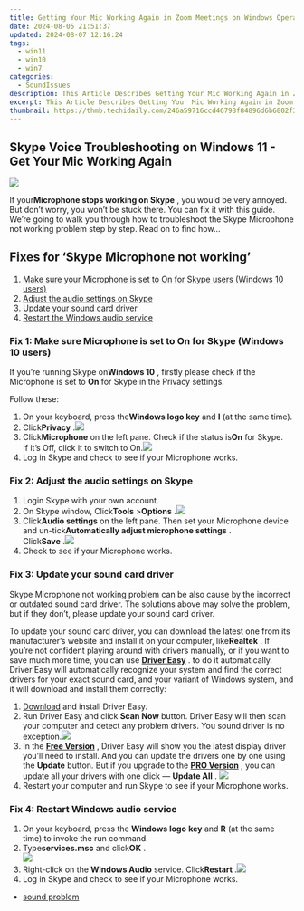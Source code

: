 ```yaml
---
title: Getting Your Mic Working Again in Zoom Meetings on Windows Operating Systems
date: 2024-08-05 21:51:37
updated: 2024-08-07 12:16:24
tags:
  - win11
  - win10
  - win7
categories:
  - SoundIssues
description: This Article Describes Getting Your Mic Working Again in Zoom Meetings on Windows Operating Systems
excerpt: This Article Describes Getting Your Mic Working Again in Zoom Meetings on Windows Operating Systems
thumbnail: https://thmb.techidaily.com/246a59716ccd46798f84896d6b6802f3ff638286b1b806ed68510f39b79036cf.jpg
---
```


## Skype Voice Troubleshooting on Windows 11 - Get Your Mic Working Again

![](https://images.drivereasy.com/wp-content/uploads/2018/03/img_5ab602132d542.jpg)

 If your**Microphone stops working on Skype** , you would be very annoyed. But don’t worry, you won’t be stuck there. You can fix it with this guide. We’re going to walk you through how to troubleshoot the Skype Microphone not working problem step by step. Read on to find how…

## Fixes for ‘Skype Microphone not working’

1. [Make sure your Microphone is set to On for Skype users (Windows 10 users)](https://www.drivereasy.com/knowledge/fix-skype-microphone-not-working-on-windows-solved/#M1)
2. [Adjust the audio settings on Skype](https://tools.techidaily.com/drivereasy/download/)
3. [Update your sound card driver](https://tools.techidaily.com/drivereasy/download/)
4. [Restart the Windows audio service](https://tools.techidaily.com/drivereasy/download/)

###

### Fix 1: Make sure Microphone is set to On for Skype (Windows 10 users)

 If you’re running Skype on**Windows 10** , firstly please check if the Microphone is set to **On**  for Skype in the Privacy settings.

Follow these:

1. On your keyboard, press the**Windows logo key**  and **I** (at the same time).
2. Click**Privacy** .![](https://images.drivereasy.com/wp-content/uploads/2017/08/img_59968e2b7da45.png)
3. Click**Microphone** on the left pane. Check if the status is**On**  for Skype.  
 If it’s Off, click it to switch to On.![](https://images.drivereasy.com/wp-content/uploads/2017/08/img_59968e77b3c45.png)
4. Log in Skype and check to see if your Microphone works.

###

### Fix 2: Adjust the audio settings on Skype

1. Login Skype with your own account.
2. On Skype window, Click**Tools** \>**Options** .![](https://images.drivereasy.com/wp-content/uploads/2017/08/img_599a3fd935df2.png)
3. Click**Audio settings** on the left pane. Then set your Microphone device and un-tick**Automatically adjust microphone settings** .  
 Click**Save** .![](https://images.drivereasy.com/wp-content/uploads/2017/08/img_59969244028ac.jpg)
4. Check to see if your Microphone works.

###

### Fix 3: Update your sound card driver

 Skype Microphone not working problem can be also cause by the incorrect or outdated sound card driver. The solutions above may solve the problem, but if they don’t, please update your sound card driver.

 To update your sound card driver, you can download the latest one from its manufacturer’s website and install it on your computer, like**Realtek** . If you’re not confident playing around with drivers manually,  or if you want to save much more time, you can use **[Driver Easy](https://tools.techidaily.com/drivereasy/download/)**  . to do it automatically. Driver Easy will automatically recognize your system and find the correct drivers for your exact sound card, and your variant of Windows system, and it will download and install them correctly:

1. [Download](https://tools.techidaily.com/drivereasy/download/)  and install Driver Easy.
2. Run Driver Easy and click **Scan Now** button. Driver Easy will then scan your computer and detect any problem drivers. You sound driver is no exception.![](https://images.drivereasy.com/wp-content/uploads/2017/08/img_5992731451721.jpg)
3. In the **[Free Version](https://tools.techidaily.com/drivereasy/download/)**  , Driver Easy will show you the latest display driver you’ll need to install. And you can update the drivers one by one using the   **Update** button.  But if you upgrade to the **[PRO Version](https://tools.techidaily.com/drivereasy/download/)** , you can update all your drivers with one click — **Update All** . ![](https://images.drivereasy.com/wp-content/uploads/2017/08/img_5992c06e8e725.jpg)
4. Restart your computer and run Skype to see if your Microphone works.

###

### Fix 4: Restart Windows audio service

1. On your keyboard, press the **Windows logo** **key** and **R** (at the same time) to invoke the run command.
2. Type**services.msc** and click**OK** .  
![](https://images.drivereasy.com/wp-content/uploads/2017/08/img_5996978261d98.png)
3. Right-click on the **Windows Audio** service. Click**Restart** .![](https://images.drivereasy.com/wp-content/uploads/2017/08/img_5996976eeec58.jpg)
4. Log in Skype and check to see if your Microphone works.

* [sound problem](https://tools.techidaily.com/drivereasy/download/)

<ins class="adsbygoogle"
     style="display:block"
     data-ad-format="autorelaxed"
     data-ad-client="ca-pub-7571918770474297"
     data-ad-slot="1223367746"></ins>



<ins class="adsbygoogle"
     style="display:block"
     data-ad-client="ca-pub-7571918770474297"
     data-ad-slot="8358498916"
     data-ad-format="auto"
     data-full-width-responsive="true"></ins>
